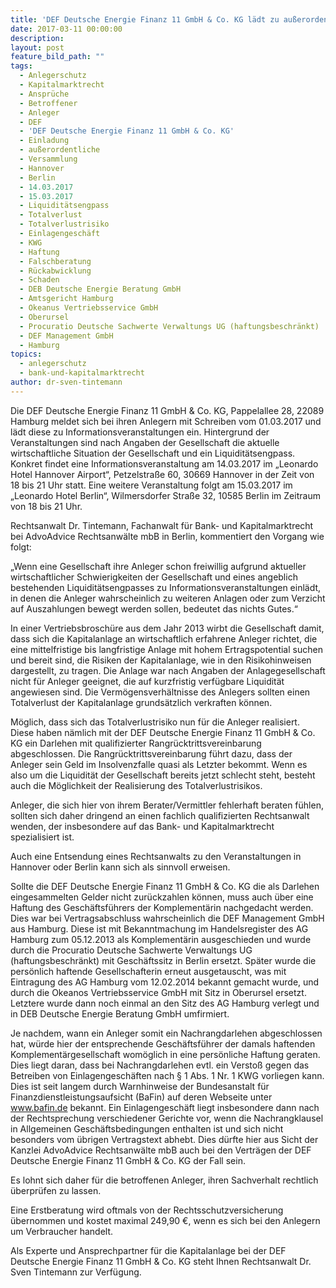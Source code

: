 ```yaml
---
title: 'DEF Deutsche Energie Finanz 11 GmbH & Co. KG lädt zu außerordentlichen Versammlungen in Hannover und Berlin'
date: 2017-03-11 00:00:00
description:
layout: post
feature_bild_path: ""
tags:
  - Anlegerschutz
  - Kapitalmarktrecht
  - Ansprüche
  - Betroffener
  - Anleger
  - DEF
  - 'DEF Deutsche Energie Finanz 11 GmbH & Co. KG'
  - Einladung
  - außerordentliche
  - Versammlung
  - Hannover
  - Berlin
  - 14.03.2017
  - 15.03.2017
  - Liquiditätsengpass
  - Totalverlust
  - Totalverlustrisiko
  - Einlagengeschäft
  - KWG
  - Haftung
  - Falschberatung
  - Rückabwicklung
  - Schaden
  - DEB Deutsche Energie Beratung GmbH
  - Amtsgericht Hamburg
  - Okeanus Vertriebsservice GmbH
  - Oberursel
  - Procuratio Deutsche Sachwerte Verwaltungs UG (haftungsbeschränkt)
  - DEF Management GmbH
  - Hamburg
topics:
  - anlegerschutz
  - bank-und-kapitalmarktrecht
author: dr-sven-tintemann
---
```



Die DEF Deutsche Energie Finanz 11 GmbH & Co. KG, Pappelallee 28, 22089 Hamburg meldet sich bei ihren Anlegern mit Schreiben vom 01.03.2017 und lädt diese zu Informationsveranstaltungen ein. Hintergrund der Veranstaltungen sind nach Angaben der Gesellschaft die aktuelle wirtschaftliche Situation der Gesellschaft und ein Liquiditätsengpass. Konkret findet eine Informationsveranstaltung am 14.03.2017 im „Leonardo Hotel Hannover Airport“, Petzelstraße 60, 30669 Hannover in der Zeit von 18 bis 21 Uhr statt. Eine weitere Veranstaltung folgt am 15.03.2017 im „Leonardo Hotel Berlin“, Wilmersdorfer Straße 32, 10585 Berlin im Zeitraum von 18 bis 21 Uhr.

Rechtsanwalt Dr. Tintemann, Fachanwalt für Bank- und Kapitalmarktrecht bei AdvoAdvice Rechtsanwälte mbB in Berlin, kommentiert den Vorgang wie folgt:

„Wenn eine Gesellschaft ihre Anleger schon freiwillig aufgrund aktueller wirtschaftlicher Schwierigkeiten der Gesellschaft und eines angeblich bestehenden Liquiditätsengpasses zu Informationsveranstaltungen einlädt, in denen die Anleger wahrscheinlich zu weiteren Anlagen oder zum Verzicht auf Auszahlungen bewegt werden sollen, bedeutet das nichts Gutes.“

In einer Vertriebsbroschüre aus dem Jahr 2013 wirbt die Gesellschaft damit, dass sich die Kapitalanlage an wirtschaftlich erfahrene Anleger richtet, die eine mittelfristige bis langfristige Anlage mit hohem Ertragspotential suchen und bereit sind, die Risiken der Kapitalanlage, wie in den Risikohinweisen dargestellt, zu tragen. Die Anlage war nach Angaben der Anlagegesellschaft nicht für Anleger geeignet, die auf kurzfristig verfügbare Liquidität angewiesen sind. Die Vermögensverhältnisse des Anlegers sollten einen Totalverlust der Kapitalanlage grundsätzlich verkraften können.

Möglich, dass sich das Totalverlustrisiko nun für die Anleger realisiert. Diese haben nämlich mit der DEF Deutsche Energie Finanz 11 GmbH & Co. KG ein Darlehen mit qualifizierter Rangrücktrittsvereinbarung abgeschlossen. Die Rangrücktrittsvereinbarung führt dazu, dass der Anleger sein Geld im Insolvenzfalle quasi als Letzter bekommt. Wenn es also um die Liquidität der Gesellschaft bereits jetzt schlecht steht, besteht auch die Möglichkeit der Realisierung des Totalverlustrisikos.

Anleger, die sich hier von ihrem Berater/Vermittler fehlerhaft beraten fühlen, sollten sich daher dringend an einen fachlich qualifizierten Rechtsanwalt wenden, der insbesondere auf das Bank- und Kapitalmarktrecht spezialisiert ist.

Auch eine Entsendung eines Rechtsanwalts zu den Veranstaltungen in Hannover oder Berlin kann sich als sinnvoll erweisen.

Sollte die DEF Deutsche Energie Finanz 11 GmbH & Co. KG die als Darlehen eingesammelten Gelder nicht zurückzahlen können, muss auch über eine Haftung des Geschäftsführers der Komplementärin nachgedacht werden. Dies war bei Vertragsabschluss wahrscheinlich die DEF Management GmbH aus Hamburg. Diese ist mit Bekanntmachung im Handelsregister des AG Hamburg zum 05.12.2013 als Komplementärin ausgeschieden und wurde durch die Procuratio Deutsche Sachwerte Verwaltungs UG (haftungsbeschränkt) mit Geschäftssitz in Berlin ersetzt. Später wurde die persönlich haftende Gesellschafterin erneut ausgetauscht, was mit Eintragung des AG Hamburg vom 12.02.2014 bekannt gemacht wurde, und durch die Okeanos Vertriebsservice GmbH mit Sitz in Oberursel ersetzt. Letztere wurde dann noch einmal an den Sitz des AG Hamburg verlegt und in DEB Deutsche Energie Beratung GmbH umfirmiert.

Je nachdem, wann ein Anleger somit ein Nachrangdarlehen abgeschlossen hat, würde hier der entsprechende Geschäftsführer der damals haftenden Komplementärgesellschaft womöglich in eine persönliche Haftung geraten. Dies liegt daran, dass bei Nachrangdarlehen evtl. ein Verstoß gegen das Betreiben von Einlagengeschäften nach § 1 Abs. 1 Nr. 1 KWG vorliegen kann. Dies ist seit langem durch Warnhinweise der Bundesanstalt für Finanzdienstleistungsaufsicht (BaFin) auf deren Webseite unter www.bafin.de bekannt. Ein Einlagengeschäft liegt insbesondere dann nach der Rechtsprechung verschiedener Gerichte vor, wenn die Nachrangklausel in Allgemeinen Geschäftsbedingungen enthalten ist und sich nicht besonders vom übrigen Vertragstext abhebt. Dies dürfte hier aus Sicht der Kanzlei AdvoAdvice Rechtsanwälte mbB auch bei den Verträgen der DEF Deutsche Energie Finanz 11 GmbH & Co. KG der Fall sein.

Es lohnt sich daher für die betroffenen Anleger, ihren Sachverhalt rechtlich überprüfen zu lassen.

Eine Erstberatung wird oftmals von der Rechtsschutzversicherung übernommen und kostet maximal 249,90 €, wenn es sich bei den Anlegern um Verbraucher handelt.

Als Experte und Ansprechpartner für die Kapitalanlage bei der DEF Deutsche Energie Finanz 11 GmbH & Co. KG steht Ihnen Rechtsanwalt Dr. Sven Tintemann zur Verfügung.